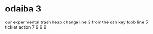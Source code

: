 # odaiba 3
our experimental trash heap
change line 3
from the ssh key
foob line 5
ticklet action
7
9
9
9
